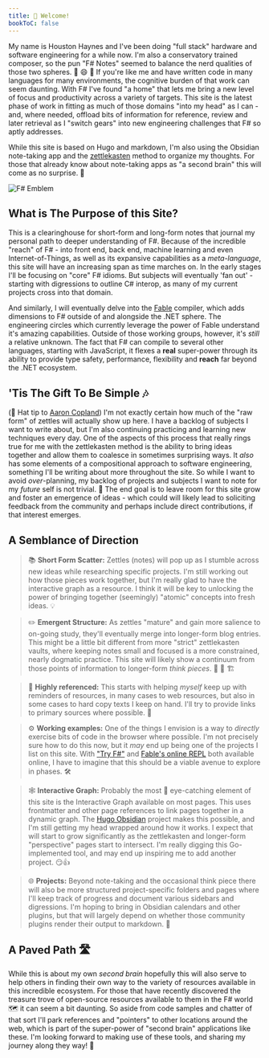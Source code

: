 ```yaml
---
title: 🎼 Welcome!
bookToC: false
---
```


My name is Houston Haynes and I've been doing "full stack" hardware and software engineering for a while now. I'm also a conservatory trained composer, so the pun "F# Notes" seemed to balance the nerd qualities of those two spheres. 🎵 😄 📐 If you're like me and have written code in many languages for many environments, the cognitive burden of that work can seem daunting. With F# I've found "a home" that lets me bring a new level of focus and productivity across a variety of targets. This site is the latest phase of work in fitting as much of those domains "into my head" as I can - and, where needed, offload bits of information for reference, review and later retrieval as I "switch gears" into new engineering challenges that F# so aptly addresses.

While this site is based on Hugo and markdown, I'm also using the Obsidian note-taking app and the [zettlekasten](https://zettelkasten.de/) method to organize my thoughts. For those that already know about note-taking apps as "a second brain" this will come as no surprise. 🧠

![F# Emblem](/img/svg/F_Sharp_logo.svg)

## What is The Purpose of this Site?

 This is a clearinghouse for short-form and long-form notes that journal my personal path to deeper understanding of F#. Because of the incredible "reach" of F# - into front end, back end, machine learning and even Internet-of-Things, as well as its expansive capabilities as a *meta-language*, this site will have an increasing span as time marches on. In the early stages I'll be focusing on "core" F# idioms. But  subjects will eventually 'fan out' - starting with digressions to outline C# interop, as many of my current projects cross into that domain.

 And similarly, I will eventually delve into the [Fable](https://fable.io) compiler, which adds dimensions to F# outside of and alongside the .NET sphere. The engineering circles which currently leverage the power of Fable understand it's amazing capabilities. Outside of those working groups, however, it's *still* a relative unknown. The fact that F# can compile to several other languages, starting with JavaScript, it flexes a __real__ super-power through its ability to provide type safety, performance, flexibility and __reach__ far beyond the .NET ecosystem.

## 'Tis The Gift To Be Simple 🎶

 (🎩 Hat tip to [Aaron Copland](https://www.youtube.com/watch?reload=9&v=JI6RYZygevA)) I'm not exactly certain how much of the "raw form" of zettles will actually show up here. I have a backlog of subjects I want to write about, but I'm also continuing practicing and learning new techniques every day. One of the aspects of this process that really rings true for me with the zettlekasten method is the ability to bring ideas together and allow them to coalesce in sometimes surprising ways. It *also* has some elements of a compositional approach to software engineering, something I'll be writing about more throughout the site. So while I want to avoid *over*-planning, my backlog of projects and subjects I want to note for my *future* self is not trivial. 🫰 The end goal is to leave room for this site grow and foster an emergence of ideas - which could will likely lead to soliciting feedback from the community and perhaps include direct contributions, if that interest emerges.

## A Semblance of Direction

> 📚 __Short Form Scatter:__ Zettles (notes) will pop up as I stumble across new ideas while researching specific projects. I'm still working out how those pieces work together, but I'm really glad to have the interactive graph as a resource. I think it will be key to unlocking the power of bringing together (seemingly) "atomic" concepts into fresh ideas. 💡

> ✏️ __Emergent Structure:__ As zettles "mature" and gain more salience to on-going study, they'll eventually merge into longer-form blog entries. This might be a little bit different from more "strict" zettlekasten vaults, where keeping notes small and focused is a more constrained, nearly dogmatic practice. This site will likely show a continuum from those points of information to longer-form *think pieces*. 🚧 🤔 🏗️

> 🔗 __Highly referenced:__ This starts with helping *myself* keep up with reminders of resources, in many cases to web resources, but also in some cases to hard copy texts I keep on hand. I'll try to provide links to primary sources where possible. 🔖

> ⚙️ __Working examples:__ One of the things I envision is a way to *directly* exercise bits of code in the browser where possible. I'm not precisely sure how to do this now, but it *may* end up being one of the projects I list on this site. With ["Try F#"](https://try.fsharp.org) and [Fable's online REPL](https://fable.io/repl/) both available online, I have to imagine that this should be a viable avenue to explore in phases. 🛠️

> 🕸️ __Interactive Graph:__ Probably the most 👀 eye-catching element of this site is the Interactive Graph available on most pages. This uses frontmatter and other page references to link pages together in a dynamic graph. The [Hugo Obsidian](https://github.com/jackyzha0/hugo-obsidian) project makes this possible, and I'm still getting my head wrapped around how it works. I expect that will start to grow significantly as the zettlekasten and longer-form "perspective" pages start to intersect. I'm really digging this Go-implemented tool, and may end up inspiring me to add another project. 😏👍

> 🌐 __Projects:__ Beyond note-taking and the occasional think piece there will also be more structured project-specific folders and pages where I'll keep track of progress and document various sidebars and digressions. I'm hoping to bring in Obsidian calendars and other plugins, but that will largely depend on whether those community plugins render their output to markdown. 📆

## A Paved Path 🛣️

 While this is about my own *second brain* hopefully this will also serve to help others in finding their own way to the variety of resources available in this incredible ecosystem. For those that have recently discovered the treasure trove of open-source resources available to them in the F# world 🗺️ it can seem a bit daunting. So aside from code samples and chatter of that sort I'll park references and "pointers" to other locations around the web, which is part of the super-power of "second brain" applications like these. I'm looking forward to making use of these tools, and sharing my journey along they way! 🚵

